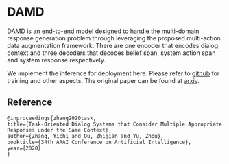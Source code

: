 # DAMD

DAMD is an end-to-end model designed to handle the multi-domain response generation problem through leveraging the proposed multi-action data augmentation framework. There are one encoder that encodes dialog context and three decoders that decodes belief span, system action span and system response respectively.

We implement the inference for deployment here. Please refer to [github](https://github.com/thu-spmi/damd-multiwoz) for training and other aspects. The original paper can be found at [arxiv](https://arxiv.org/abs/1911.10484).

## Reference

   ```
@inproceedings{zhang2020task,
  title={Task-Oriented Dialog Systems that Consider Multiple Appropriate Responses under the Same Context},
  author={Zhang, Yichi and Ou, Zhijian and Yu, Zhou},
  booktitle={34th AAAI Conference on Artificial Intelligence},
  year={2020}
}
   ```


